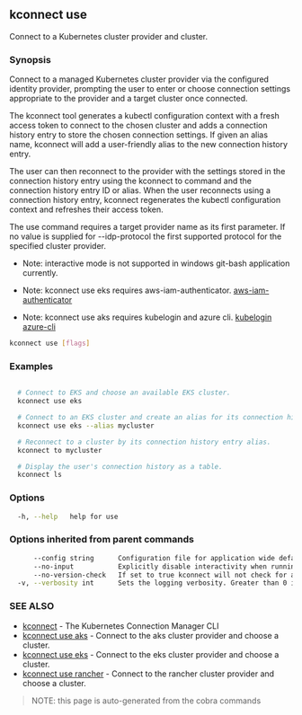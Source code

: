 ## kconnect use

Connect to a Kubernetes cluster provider and cluster.

### Synopsis


Connect to a managed Kubernetes cluster provider via the configured identity
provider, prompting the user to enter or choose connection settings appropriate
to the provider and a target cluster once connected.

The kconnect tool generates a kubectl configuration context with a fresh access
token to connect to the chosen cluster and adds a connection history entry to
store the chosen connection settings.  If given an alias name, kconnect will add
a user-friendly alias to the new connection history entry.

The user can then reconnect to the provider with the settings stored in the
connection history entry using the kconnect to command and the connection history
entry ID or alias.  When the user reconnects using a connection history entry,
kconnect regenerates the kubectl configuration context and refreshes their access
token.

The use command requires a target provider name as its first parameter. If no
value is supplied for --idp-protocol the first supported protocol for the
specified cluster provider.

* Note: interactive mode is not supported in windows git-bash application currently.

* Note: kconnect use eks requires aws-iam-authenticator.
  [aws-iam-authenticator](https://github.com/kubernetes-sigs/aws-iam-authenticator)

* Note: kconnect use aks requires kubelogin and azure cli.
  [kubelogin](https://github.com/Azure/kubelogin)
  [azure-cli](https://github.com/Azure/azure-cli)


```bash
kconnect use [flags]
```

### Examples

```bash

  # Connect to EKS and choose an available EKS cluster.
  kconnect use eks

  # Connect to an EKS cluster and create an alias for its connection history entry.
  kconnect use eks --alias mycluster

  # Reconnect to a cluster by its connection history entry alias.
  kconnect to mycluster

  # Display the user's connection history as a table.
  kconnect ls

```

### Options

```bash
  -h, --help   help for use
```

### Options inherited from parent commands

```bash
      --config string      Configuration file for application wide defaults. (default "$HOME/.kconnect/config.yaml")
      --no-input           Explicitly disable interactivity when running in a terminal
      --no-version-check   If set to true kconnect will not check for a newer version
  -v, --verbosity int      Sets the logging verbosity. Greater than 0 is debug and greater than 9 is trace.
```

### SEE ALSO

* [kconnect](index.md)	 - The Kubernetes Connection Manager CLI
* [kconnect use aks](use_aks.md)	 - Connect to the aks cluster provider and choose a cluster.
* [kconnect use eks](use_eks.md)	 - Connect to the eks cluster provider and choose a cluster.
* [kconnect use rancher](use_rancher.md)	 - Connect to the rancher cluster provider and choose a cluster.


> NOTE: this page is auto-generated from the cobra commands
